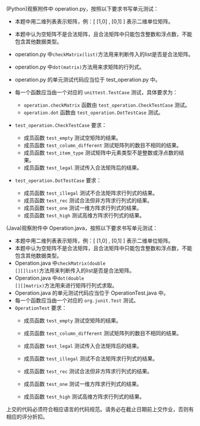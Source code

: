 (Python)观察附件中 operation.py，按照以下要求书写单元测试：

*   本题中用二维列表表示矩阵，例：[ [1,0] , [0,1] ] 表示二维单位矩阵。
*   本题中认为空矩阵不是合法矩阵，且合法矩阵中只能包含整数和浮点数，不能包含其他数据类型。
*   operation.py 中<code>checkMatrix(list)</code>方法用来判断传入的list是否是合法矩阵。
* operation.py 中<code>dot(matrix)</code>方法用来求矩阵的行列式。
*   operation.py 的单元测试代码应当位于 test_operation.py 中。
*   每一个函数应当由一个对应的 <code>unittest.TestCase</code> 测试，具体要求为：
    -   <code>operation.checkMatrix</code> 函数由 <code>test_operation.CheckTestCase</code> 测试。
    -   <code>operation.dot</code> 函数由 <code>test_operation.DotTestCase</code> 测试。
*   <code>test_operation.CheckTestCase</code> 要求：
    -   成员函数 <code>test_empty</code> 测试空矩阵的结果。
    -   成员函数 <code>test_column_different</code> 测试矩阵列的数目不相同的结果。
    -   成员函数 <code>test_item_type</code> 测试矩阵中元素类型不是整数或浮点数的结果。
    -   成员函数 <code>test_legal</code> 测试传入合法矩阵后的结果。

*   <code>test_operation.DotTestCase</code> 要求：
    -   成员函数 <code>test_illegal</code> 测试不合法矩阵求行列式的结果。
    -   成员函数 <code>test_rec</code> 测试合法但非方阵求行列式的结果。
    -   成员函数 <code>test_one</code> 测试一维方阵求行列式的结果。
    -   成员函数 <code>test_high</code> 测试高维方阵求行列式的结果。

(Java)观察附件中 Operation.java，按照以下要求书写单元测试：

*   本题中用二维列表表示矩阵，例：[ [1,0] , [0,1] ] 表示二维单位矩阵。
*   本题中认为空矩阵不是合法矩阵，且合法矩阵中只能包含整数和浮点数，不能包含其他数据类型。
*   Operation.java 中<code>checkMatrix(double [][]list)</code>方法用来判断传入的list是否是合法矩阵。
*   Operation.java 中<code>dot(double [][]matrix)</code>方法用来进行矩阵行列式求取。
*   Operation.java 的单元测试代码应当位于 OperationTest.java 中。
*   每一个函数应当由一个对应的 <code>org.junit.Test</code> 测试。
*   <code>OperationTest</code> 要求：
    -   成员函数 <code>test_empty</code> 测试空矩阵的结果。
    -   成员函数 <code>test_column_different</code> 测试矩阵列的数目不相同的结果。
    -   成员函数 <code>test_legal</code> 测试传入合法矩阵后的结果。

    -   成员函数 <code>test_illegal</code> 测试不合法矩阵求行列式的结果。
    -   成员函数 <code>test_rec</code> 测试合法但非方阵求行列式的结果。
    -   成员函数 <code>test_one</code> 测试一维方阵求行列式的结果。
    -   成员函数 <code>test_high</code> 测试高维方阵求行列式的结果。

上交的代码必须符合相应语言的代码规范。请务必在截止日期前上交作业，否则有相应的评分折扣。
